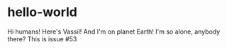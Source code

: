 # hello-world

Hi humans! Here's Vassil! And I'm on planet Earth! I'm so alone, anybody there? This is issue #53
